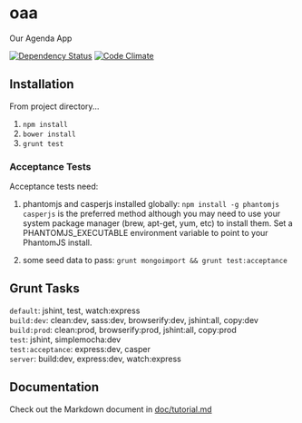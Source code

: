 oaa
===

Our Agenda App

[![Dependency Status](https://gemnasium.com/codefellows/oaa.png)](https://gemnasium.com/codefellows/oaa)
[![Code Climate](https://codeclimate.com/github/codefellows/oaa.png)](https://codeclimate.com/github/codefellows/oaa)

## Installation
From project directory...  
1. `npm install`  
2. `bower install`  
3. `grunt test`  

### Acceptance Tests
Acceptance tests need:
1. phantomjs and casperjs installed globally:
`npm install -g phantomjs casperjs` is the preferred method although you may
need to use your system package manager (brew, apt-get, yum, etc) to install them.
Set a PHANTOMJS_EXECUTABLE environment variable to point to your PhantomJS install.

2. some seed data to pass:
`grunt mongoimport && grunt test:acceptance`

## Grunt Tasks
`default`: jshint, test, watch:express  
`build:dev`: clean:dev, sass:dev, browserify:dev, jshint:all, copy:dev  
`build:prod`: clean:prod, browserify:prod, jshint:all, copy:prod  
`test`: jshint, simplemocha:dev  
`test:acceptance`: express:dev, casper  
`server`: build:dev, express:dev, watch:express  

## Documentation

Check out the Markdown document in
[doc/tutorial.md](https://github.com/codefellows/oaa/blob/master/doc/tutorial.md)
